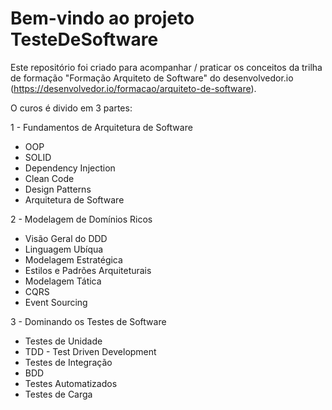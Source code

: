# Bem-vindo ao projeto TesteDeSoftware

Este repositório foi criado para acompanhar / praticar os conceitos da trilha de formação "Formação Arquiteto de Software" do desenvolvedor.io (https://desenvolvedor.io/formacao/arquiteto-de-software).

O curos é divido em 3 partes:

1 - Fundamentos de Arquitetura de Software
  - OOP
  - SOLID
  - Dependency Injection
  - Clean Code
  - Design Patterns
  - Arquitetura de Software

2 - Modelagem de Domínios Ricos
  - Visão Geral do DDD
  - Linguagem Ubíqua
  - Modelagem Estratégica
  - Estilos e Padrões Arquiteturais
  - Modelagem Tática
  - CQRS
  - Event Sourcing

3 - Dominando os Testes de Software
  - Testes de Unidade
  - TDD - Test Driven Development
  - Testes de Integração
  - BDD
  - Testes Automatizados
  - Testes de Carga
